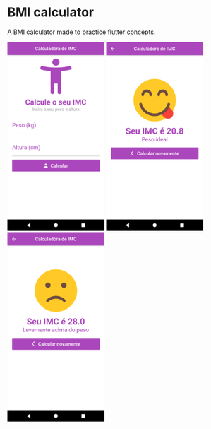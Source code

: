 <h1> BMI calculator </h1>

<p>A BMI calculator made to practice flutter concepts.</p>
<p float="left">
    <img src="images/home.png" alt="Home" width="220"/>
    <img src="images/good_result.png" alt="Good result" width="220"/>
    <img src="images/bad_result.png " alt="Bad result" width="220"/>
</p>




